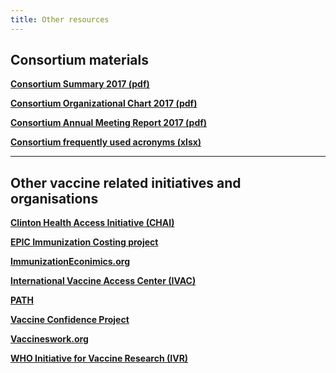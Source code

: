 ```yaml
---   
title: Other resources   
---   
```

## Consortium materials

**[Consortium Summary 2017 (pdf)](/resources/VIMC_consortium_summary_2017.pdf)**

**[Consortium Organizational Chart 2017 (pdf)](/resources/VIMC_orgchart_2017.pdf)**

**[Consortium Annual Meeting Report 2017 (pdf)](/resources/VIMC_consortium_annual_meeting_report_2017.pdf)**    

**[Consortium frequently used acronyms (xlsx)](/resources/VIMC_acronyms_July_2017.xlsx)**      

---        

## Other vaccine related initiatives and organisations

**[Clinton Health Access Initiative (CHAI)](http://www.clintonhealthaccess.org/program/vaccines/)**      

**[EPIC Immunization Costing project](https://www.hsph.harvard.edu/epic/)**    

**[ImmunizationEconimics.org](http://immunizationeconomics.org/)**   

**[International Vaccine Access Center (IVAC)](http://www.jhsph.edu/research/centers-and-institutes/ivac/)**  

**[PATH](http://www.path.org/)**      

**[Vaccine Confidence Project](http://www.vaccineconfidence.org/)**      

**[Vaccineswork.org](http://www.vaccineswork.org/)**       

**[WHO Initiative for Vaccine Research (IVR)](http://www.who.int/immunization/en/)**      








